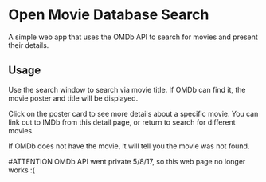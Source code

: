 # Open Movie Database Search
A simple web app that uses the OMDb API to search for movies and present their
details.

## Usage
Use the search window to search via movie title. If OMDb can find it, the
movie poster and title will be displayed.

Click on the poster card to see more details about a specific movie. You can
link out to IMDb from this detail page, or return to search for different movies.

If OMDb does not have the movie, it will tell you the movie was not found.


#ATTENTION
OMDb API went private 5/8/17, so this web page no longer works :(
